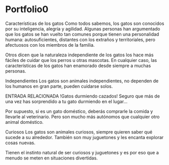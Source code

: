 # Portfolio0
Características de los gatos
Como todos sabemos, los gatos son conocidos por su inteligencia, alegría y agilidad. Algunas personas han argumentado que los gatos se han vuelto tan comunes porque tienen una personalidad humana: autosuficientes, distantes con los extraños y territoriales, pero afectuosos con los miembros de la familia.

Otros dicen que la naturaleza independiente de los gatos los hace más fáciles de cuidar que los perros u otras mascotas. En cualquier caso, las características de los gatos han enamorado desde siempre a muchas personas.

Independientes
Los gatos son animales independientes, no dependen de los humanos en gran parte, pueden cuidarse solos.

ENTRADA RELACIONADA
!Gatos durmiendo cazados!
Seguro que más de una vez has sorprendido a tu gato durmiendo en el lugar…

Por supuesto, si es un gato doméstico, deberás comprarle la comida y llevarle al veterinario. Pero son mucho más autónomos que cualquier otro animal doméstico.

Curiosos
Los gatos son animales curiosos, siempre quieren saber qué sucede a su alrededor. También son muy juguetones y les encanta explorar cosas nuevas.

Tienen el instinto natural de ser curiosos y juguetones y es por eso que a menudo se meten en situaciones divertidas.
